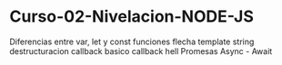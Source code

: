 # Curso-02-Nivelacion-NODE-JS

Diferencias entre var, let y const
funciones flecha
template string
destructuracion
callback basico
callback hell
Promesas
Async - Await